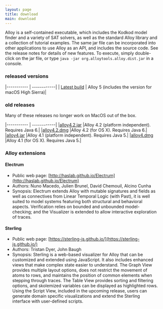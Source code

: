 ```yaml
---
layout: page
title: download
main: download
---
```


Alloy is a self-contained executable, which includes the Kodkod
model finder and a variety of SAT solvers, as well as the standard
Alloy library and a collection of tutorial examples. The same jar file
can be incorporated into other applications to use Alloy as an API,
and includes the source code. See the release notes for details of new
features. To execute, simply double-click on the jar file, or type
`java -jar org.alloytools.alloy.dist.jar` in a console.

### released versions

|----------- | ------------|
| [Latest build](https://github.com/AlloyTools/org.alloytools.alloy/releases) | Alloy 5 (includes the version for macOS High Sierra)|

### old releases

Many of these releases no longer work on MacOS out of the box.

|----------- | ------------|
|[alloy4.2.jar](download/alloy4.2_2015-02-22.jar) |Alloy 4.2 (platform independent). Requires Java 6.|
|[alloy4.2.dmg](download/alloy4.2_2015-02-22.dmg) |Alloy 4.2 (for OS X). Requires Java 6.|
|[alloy4.jar](download/alloy4.jar) |Alloy 4.1 (platform independent). Requires Java 5.|
|[alloy4.dmg](download/alloy4.dmg) |Alloy 4.1 (for OS X). Requires Java 5.|

### Alloy extensions

#### Electrum
- Public web page: [http://haslab.github.io/Electrum](http://haslab.github.io/Electrum)
- Authors: Nuno Macedo, Julien Brunel, David Chemouil, Alcino Cunha
- Synopsis: Electrum extends Alloy with mutable signatures and fields as well as connectives from Linear Temporal Logic (with Past), it is well suited to model systems featuring both structural and behavioral aspects. Verification relies on bounded and unbounded model-checking; and the Visualizer is extended to allow interactive exploration of traces.

#### Sterling
- Public web page: [https://sterling-js.github.io/](https://sterling-js.github.io/)
- Authors: Tristan Dyer, John Baugh
- Synopsis: Sterling is a web-based visualizer for Alloy that can be customized and extended using JavaScript. It also includes enhanced views that make complex state easier to understand. The Graph View provides multiple layout options, does not restrict the movement of atoms to rows, and maintains the position of common elements when stepping through traces. The Table View provides sorting and filtering options, and skolemized variables can be displayed as highlighted rows. Using the Script View, included in the upcoming release, users can generate domain specific visualizations and extend the Sterling interface with user-defined scripts.
